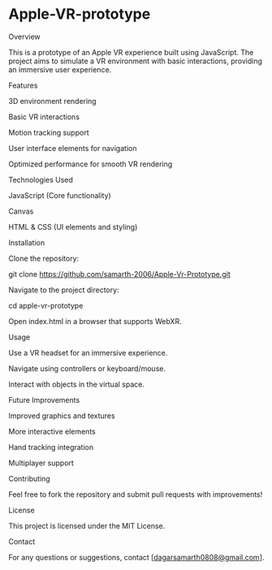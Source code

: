 # Apple-VR-prototype
Overview

This is a prototype of an Apple VR experience built using JavaScript. The project aims to simulate a VR environment with basic interactions, providing an immersive user experience.

Features

3D environment rendering

Basic VR interactions

Motion tracking support

User interface elements for navigation

Optimized performance for smooth VR rendering

Technologies Used

JavaScript (Core functionality)

Canvas

HTML & CSS (UI elements and styling)

Installation

Clone the repository:

git clone https://github.com/samarth-2006/Apple-Vr-Prototype.git

Navigate to the project directory:

cd apple-vr-prototype

Open index.html in a browser that supports WebXR.

Usage

Use a VR headset for an immersive experience.

Navigate using controllers or keyboard/mouse.

Interact with objects in the virtual space.

Future Improvements

Improved graphics and textures

More interactive elements

Hand tracking integration

Multiplayer support

Contributing

Feel free to fork the repository and submit pull requests with improvements!

License

This project is licensed under the MIT License.

Contact

For any questions or suggestions, contact [dagarsamarth0808@gmail.com].

